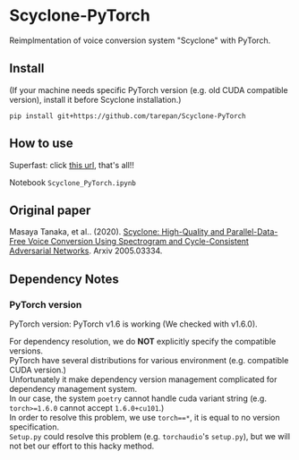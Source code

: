 # Scyclone-PyTorch
Reimplmentation of voice conversion system "Scyclone" with PyTorch.

## Install
(If your machine needs specific PyTorch version (e.g. old CUDA compatible version), install it before Scyclone installation.)  

`pip install git+https://github.com/tarepan/Scyclone-PyTorch`


## How to use
Superfast: click [this url](https://colab.research.google.com/github/tarepan/Scyclone-PyTorch/blob/main/Scyclone_PyTorch.ipynb), that's all!!  

Notebook `Scyclone_PyTorch.ipynb`

## Original paper
Masaya Tanaka, et al.. (2020). [Scyclone: High-Quality and Parallel-Data-Free Voice Conversion Using Spectrogram and Cycle-Consistent Adversarial Networks](https://arxiv.org/abs/2005.03334). Arxiv 2005.03334.

## Dependency Notes
### PyTorch version
PyTorch version: PyTorch v1.6 is working (We checked with v1.6.0).  

For dependency resolution, we do **NOT** explicitly specify the compatible versions.  
PyTorch have several distributions for various environment (e.g. compatible CUDA version.)  
Unfortunately it make dependency version management complicated for dependency management system.  
In our case, the system `poetry` cannot handle cuda variant string (e.g. `torch>=1.6.0` cannot accept `1.6.0+cu101`.)  
In order to resolve this problem, we use `torch==*`, it is equal to no version specification.  
`Setup.py` could resolve this problem (e.g. `torchaudio`'s `setup.py`), but we will not bet our effort to this hacky method.  
